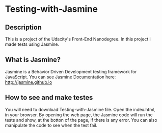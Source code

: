 # Testing-with-Jasmine
## Description
This is a project of the Udacity's Front-End Nanodegree. In this project i made tests using Jasmine.
## What is Jasmine?
Jasmine is a Behavior Driven Development testing framework for JavaScript. You can see Jasmine Documentation here: http://jasmine.github.io
## How to see and make testes
You will need to download Testing-with-Jasmine file.
Open the index.html, in your browser. By opening the web page, the Jasmine code will run the tests and show, at the botton of the page, if there is any error.
You can also manipulate the code to see when the test fail.
